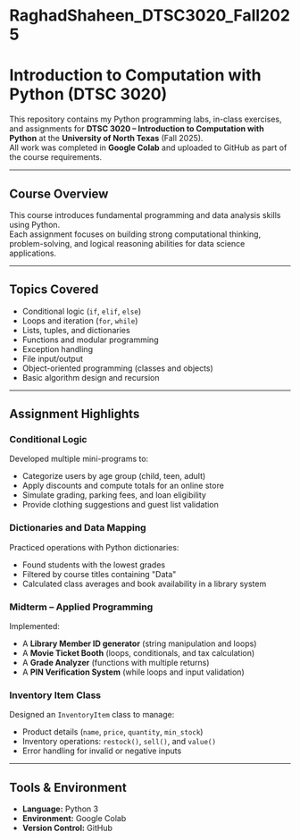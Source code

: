 # RaghadShaheen_DTSC3020_Fall2025

# Introduction to Computation with Python (DTSC 3020)

This repository contains my Python programming labs, in-class exercises, and assignments for **DTSC 3020 – Introduction to Computation with Python** at the **University of North Texas** (Fall 2025).  
All work was completed in **Google Colab** and uploaded to GitHub as part of the course requirements.

---

## Course Overview

This course introduces fundamental programming and data analysis skills using Python.  
Each assignment focuses on building strong computational thinking, problem-solving, and logical reasoning abilities for data science applications.

---

## Topics Covered

- Conditional logic (`if`, `elif`, `else`)
- Loops and iteration (`for`, `while`)
- Lists, tuples, and dictionaries
- Functions and modular programming
- Exception handling
- File input/output
- Object-oriented programming (classes and objects)
- Basic algorithm design and recursion

---

## Assignment Highlights

### Conditional Logic
Developed multiple mini-programs to:
- Categorize users by age group (child, teen, adult)
- Apply discounts and compute totals for an online store
- Simulate grading, parking fees, and loan eligibility
- Provide clothing suggestions and guest list validation

### Dictionaries and Data Mapping
Practiced operations with Python dictionaries:
- Found students with the lowest grades  
- Filtered by course titles containing "Data"  
- Calculated class averages and book availability in a library system

### Midterm – Applied Programming
Implemented:
- A **Library Member ID generator** (string manipulation and loops)  
- A **Movie Ticket Booth** (loops, conditionals, and tax calculation)  
- A **Grade Analyzer** (functions with multiple returns)  
- A **PIN Verification System** (while loops and input validation)

### Inventory Item Class
Designed an `InventoryItem` class to manage:
- Product details (`name`, `price`, `quantity`, `min_stock`)
- Inventory operations: `restock()`, `sell()`, and `value()`
- Error handling for invalid or negative inputs

---

## Tools & Environment
- **Language:** Python 3  
- **Environment:** Google Colab  
- **Version Control:** GitHub  
  
